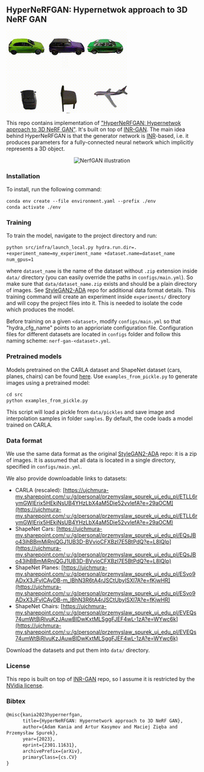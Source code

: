 ## HyperNeRFGAN: Hypernetwok approach to 3D NeRF GAN

![CARLA](hyper_nerf_gan/assets/carla.gif) ![ShapeNet](hyper_nerf_gan/assets/shapenet.gif)

This repo contains implementation of ["HyperNeRFGAN: Hypernetwok approach to 3D NeRF GAN"](https://arxiv.org/abs/2301.11631). It's built on top of [INR-GAN](https://github.com/universome/inr-gan).
The main idea behind HyperNeRFGAN is that the generator network is [INR](https://vsitzmann.github.io/siren/)-based, i.e. it produces parameters for a fully-connected neural network which implicitly represents a 3D object.

<div style="text-align:center">
<img src="assets/NerfGAN.png" alt="NerfGAN illustration" width="500"/>
</div>

### Installation
To install, run the following command:
```
conda env create --file environment.yaml --prefix ./env
conda activate ./env
```

### Training
To train the model, navigate to the project directory and run:
```
python src/infra/launch_local.py hydra.run.dir=. +experiment_name=my_experiment_name +dataset.name=dataset_name num_gpus=1
```
where `dataset_name` is the name of the dataset without `.zip` extension inside `data/` directory (you can easily override the paths in `configs/main.yml`).
So make sure that `data/dataset_name.zip` exists and should be a plain directory of images.
See [StyleGAN2-ADA](https://github.com/NVlabs/stylegan2-ada-pytorch) repo for additional data format details.
This training command will create an experiment inside `experiments/` directory and will copy the project files into it.
This is needed to isolate the code which produces the model.

Before training on a given `<dataset>`, modify `configs/main.yml` so that "hydra_cfg_name" points to an apprioriate configuration file. Configuration files for different datasets are located in `configs` folder and follow this naming scheme: `nerf-gan-<dataset>.yml`.

### Pretrained models
Models pretrained on the CARLA dataset and ShapeNet dataset (cars, planes, chairs) can be found [here](https://ujchmura-my.sharepoint.com/:f:/g/personal/przemyslaw_spurek_uj_edu_pl/Eq2ERdmsa99FocBQaKFP8UMByy_eFbqZyWz4_71waM51EQ?e=IOJ5Yg). Use `examples_from_pickle.py` to generate images using a pretrained model:
```
cd src
python examples_from_pickle.py
```
This script will load a pickle from `data/pickles` and save image and interpolation samples in folder `samples`. 
By default, the code loads a model trained on CARLA.

### Data format
We use the same data format as the original [StyleGAN2-ADA](https://github.com/NVlabs/stylegan2-ada-pytorch) repo: it is a zip of images.
It is assumed that all data is located in a single directory, specified in `configs/main.yml`.

We also provide downloadable links to datasets:
- CARLA (rescaled): [https://ujchmura-my.sharepoint.com/:u:/g/personal/przemyslaw_spurek_uj_edu_pl/ETLL6rymGWlErix5HEkiNsUB4YHzLbX4aM5Die52vvlefA?e=29aOCM](https://ujchmura-my.sharepoint.com/:u:/g/personal/przemyslaw_spurek_uj_edu_pl/ETLL6rymGWlErix5HEkiNsUB4YHzLbX4aM5Die52vvlefA?e=29aOCM)
- ShapeNet Cars: [https://ujchmura-my.sharepoint.com/:u:/g/personal/przemyslaw_spurek_uj_edu_pl/EQsJBo43ihBBmMiRnjQGJ1UB3D-BVvioCFXBzl7E5BtPdQ?e=L8lQIp](https://ujchmura-my.sharepoint.com/:u:/g/personal/przemyslaw_spurek_uj_edu_pl/EQsJBo43ihBBmMiRnjQGJ1UB3D-BVvioCFXBzl7E5BtPdQ?e=L8lQIp)
- ShapeNet Planes: [https://ujchmura-my.sharepoint.com/:u:/g/personal/przemyslaw_spurek_uj_edu_pl/ESvo9ADxX3JFvICAyDB-m_IBhN3R6tA4rJSCtUbyISXl7A?e=fKjwHR](https://ujchmura-my.sharepoint.com/:u:/g/personal/przemyslaw_spurek_uj_edu_pl/ESvo9ADxX3JFvICAyDB-m_IBhN3R6tA4rJSCtUbyISXl7A?e=fKjwHR)
- ShapeNet Chairs: [https://ujchmura-my.sharepoint.com/:u:/g/personal/przemyslaw_spurek_uj_edu_pl/EVEQs74umWtBjRlvuKzJAuwBIDwKxtMLSggFJEF4wL-1zA?e=WYwc6k](https://ujchmura-my.sharepoint.com/:u:/g/personal/przemyslaw_spurek_uj_edu_pl/EVEQs74umWtBjRlvuKzJAuwBIDwKxtMLSggFJEF4wL-1zA?e=WYwc6k)

Download the datasets and put them into `data/` directory.

### License
This repo is built on top of [INR-GAN](https://github.com/universome/inr-gan) repo, so I assume it is restricted by the [NVidia license](https://nvlabs.github.io/stylegan2-ada-pytorch/license.html).

### Bibtex
```
@misc{kania2023hypernerfgan,
      title={HyperNeRFGAN: Hypernetwork approach to 3D NeRF GAN}, 
      author={Adam Kania and Artur Kasymov and Maciej Zięba and Przemysław Spurek},
      year={2023},
      eprint={2301.11631},
      archivePrefix={arXiv},
      primaryClass={cs.CV}
}
```
